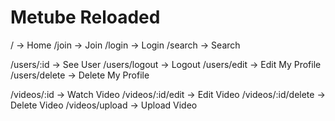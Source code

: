 # Metube Reloaded




/ -> Home
/join -> Join
/login -> Login
/search -> Search


/users/:id -> See User
/users/logout -> Logout
/users/edit -> Edit My Profile
/users/delete -> Delete My Profile


/videos/:id -> Watch Video
/videos/:id/edit -> Edit Video
/videos/:id/delete -> Delete Video
/videos/upload -> Upload Video
